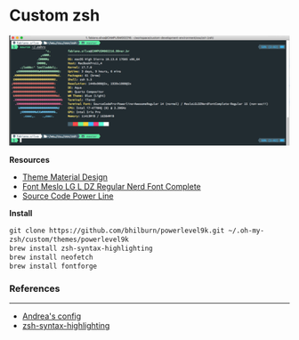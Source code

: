 # Custom zsh

![iTerm2 Custom](iterm-custom.png)


**Resources**

- [Theme Material Design](material-design-colors.itermcolors)
- [Font Meslo LG L DZ Regular Nerd Font Complete](Meslo_LG_L_DZ_Regular_Nerd_Font_Complete.otf)
- [Source Code Power Line](SourceCodePro+Powerline+Awesome+Regular.ttf)


**Install**

```
git clone https://github.com/bhilburn/powerlevel9k.git ~/.oh-my-zsh/custom/themes/powerlevel9k
brew install zsh-syntax-highlighting
brew install neofetch
brew install fontforge
```

### References
--------------

- [Andrea's config](https://github.com/bhilburn/powerlevel9k/wiki/Show-Off-Your-Config#andreas-config)
- [zsh-syntax-highlighting](https://github.com/zsh-users/zsh-syntax-highlighting)
